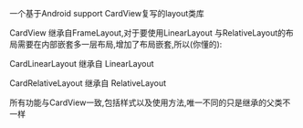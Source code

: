 一个基于Android support CardView复写的layout类库

CardView 继承自FrameLayout,对于要使用LinearLayout 与RelativeLayout的布局需要在内部嵌套多一层布局,增加了布局嵌套,所以(你懂的):

CardLinearLayout 继承自 LinearLayout

CardRelativeLayout 继承自 RelativeLayout

所有功能与CardView一致,包括样式以及使用方法,唯一不同的只是继承的父类不一样